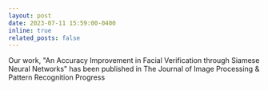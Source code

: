 ```yaml
---
layout: post
date: 2023-07-11 15:59:00-0400
inline: true
related_posts: false
---
```


Our work, "An Accuracy Improvement in Facial Verification through Siamese Neural Networks" has been published in The Journal of Image Processing & Pattern Recognition Progress
